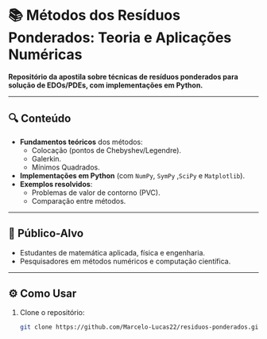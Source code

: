 # 📚 Métodos dos Resíduos Ponderados: Teoria e Aplicações Numéricas  

**Repositório da apostila sobre técnicas de resíduos ponderados para solução de EDOs/PDEs, com implementações em Python.**  

---

## 🔍 Conteúdo  
- **Fundamentos teóricos** dos métodos:  
  - Colocação (pontos de Chebyshev/Legendre).  
  - Galerkin.  
  - Mínimos Quadrados.  
- **Implementações em Python** (com `NumPy`, `SymPy` ,`SciPy` e `Matplotlib`).  
- **Exemplos resolvidos**:  
  - Problemas de valor de contorno (PVC).  
  - Comparação entre métodos.  

---

## 🎯 Público-Alvo  
- Estudantes de matemática aplicada, física e engenharia.  
- Pesquisadores em métodos numéricos e computação científica.  

---

## ⚙️ Como Usar  
1. Clone o repositório:  
   ```bash
   git clone https://github.com/Marcelo-Lucas22/residuos-ponderados.git
